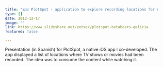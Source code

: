 ```yaml
---
title: "🇪🇸 PlotSpot - application to explore recording locations for movie/TV contents"
type: []
date: 2012-12-17
image: ""
link: https://www.slideshare.net/zetxek/plotspot-betabeers-galicia
featured: false

---
```


Presentation (in Spanish) for PlotSpot, a native iOS app I co-developed. The app displayed a list of locations where TV shows or movies had been recorded. The idea was to consume the content while watching it.

<!--more-->